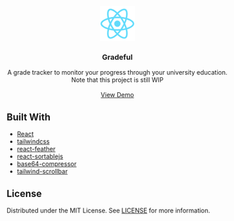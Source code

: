 <br/>
<p align="center">
  <a href="https://github.com/beyenilmez/gradeful">
    <img src="public\logo192.png" alt="Logo" width="80" height="80">
  </a>

  <h3 align="center">Gradeful</h3>

  <p align="center">
    A grade tracker to monitor your progress through your university education.
    <br>
    Note that this project is still WIP
    <br/>
    <br/>
    <a href="https://beyenilmez.github.io/gradeful/">View Demo</a>
  </p>
</p>

## Built With

- [React](https://react.dev/)
- [tailwindcss](https://tailwindcss.com/)
- [react-feather](https://github.com/feathericons/react-feather)
- [react-sortablejs](https://github.com/SortableJS/react-sortablejs)
- [base64-compressor](https://github.com/eliot-akira/base64-compressor)
- [tailwind-scrollbar](https://github.com/adoxography/tailwind-scrollbar)

## License

Distributed under the MIT License. See [LICENSE](https://github.com/beyenilmez/gradeful/blob/main/LICENSE) for more information.
